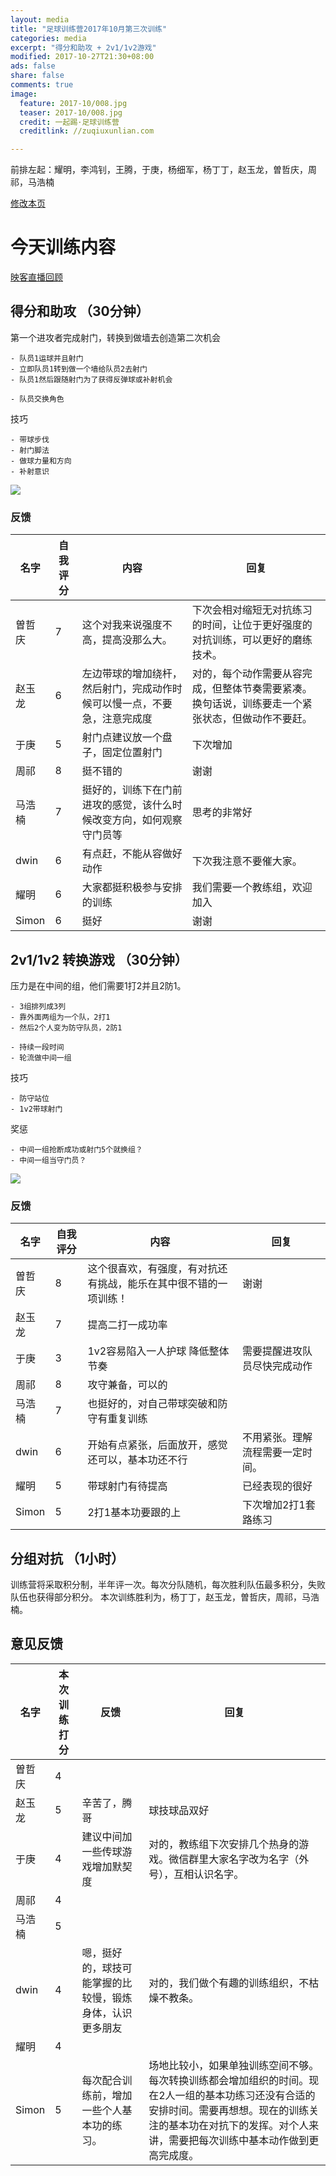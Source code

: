 ```yaml
---
layout: media
title: "足球训练营2017年10月第三次训练"
categories: media
excerpt: "得分和助攻 + 2v1/1v2游戏"
modified: 2017-10-27T21:30+08:00
ads: false
share: false
comments: true
image:
  feature: 2017-10/008.jpg
  teaser: 2017-10/008.jpg
  credit: 一起踢·足球训练营
  creditlink: //zuqiuxunlian.com

---
```

前排左起：耀明，李鸿钊，王腾，于庚，杨细军，杨丁丁，赵玉龙，曽哲庆，周祁，马浩楠


<a href="https://github.com/zuqiuxunlian/zuqiuxunlian/edit/gh-pages/_posts/media/2017-10-27-training-20171027.md" class="btn-info">修改本页</a>

# 今天训练内容
<a href="https://mlive7.inke.cn/share/live.html?uid=56096085&liveid=1509107156769945&ctime=1509107156&share_uid=56096085&share_time=1509117863&share_from=" class="btn-info">映客直播回顾</a>

## 得分和助攻 （30分钟）

第一个进攻者完成射门，转换到做墙去创造第二次机会

	- 队员1运球并且射门
	- 立即队员1转到做一个墙给队员2去射门
	- 队员1然后跟随射门为了获得反弹球或补射机会

	- 队员交换角色

技巧

	- 带球步伐
	- 射门脚法
	- 做球力量和方向
    - 补射意识

![]({{site.url}}/images/2017-10/006.jpg)

### 反馈

名字|自我评分|内容|回复
---|---|---|---
曽哲庆|7|这个对我来说强度不高，提高没那么大。|下次会相对缩短无对抗练习的时间，让位于更好强度的对抗训练，可以更好的磨练技术。
赵玉龙|6|左边带球的增加绕杆，然后射门，完成动作时候可以慢一点，不要急，注意完成度|对的，每个动作需要从容完成，但整体节奏需要紧凑。换句话说，训练要走一个紧张状态，但做动作不要赶。
于庚|5|射门点建议放一个盘子，固定位置射门| 下次增加
周祁|8|挺不错的|谢谢
马浩楠|7|挺好的，训练下在门前进攻的感觉，该什么时候改变方向，如何观察守门员等|思考的非常好
dwin|6|有点赶，不能从容做好动作| 下次我注意不要催大家。
耀明|6|大家都挺积极参与安排的训练|我们需要一个教练组，欢迎加入
Simon|6|挺好|谢谢

## 2v1/1v2 转换游戏 （30分钟）
压力是在中间的组，他们需要1打2并且2防1。

	- 3组排列成3列
	- 靠外面两组为一个队，2打1
	- 然后2个人变为防守队员，2防1

	- 持续一段时间
	- 轮流做中间一组

技巧

	- 防守站位
	- 1v2带球射门

奖惩

	- 中间一组抢断成功或射门5个就换组？
    - 中间一组当守门员？

![]({{site.url}}/images/2017-10/007.jpg)

### 反馈

名字|自我评分|内容|回复
---|---|---|---
曽哲庆|8|这个很喜欢，有强度，有对抗还有挑战，能乐在其中很不错的一项训练！|谢谢
赵玉龙|7|提高二打一成功率|
于庚|3|1v2容易陷入一人护球 降低整体节奏|需要提醒进攻队员尽快完成动作
周祁|8|攻守兼备，可以的|
马浩楠|7|也挺好的，对自己带球突破和防守有重复训练|
dwin|6|开始有点紧张，后面放开，感觉还可以，基本功还不行|不用紧张。理解流程需要一定时间。
耀明|5|带球射门有待提高|已经表现的很好
Simon|5|2打1基本功要跟的上|下次增加2打1套路练习

## 分组对抗 （1小时）
训练营将采取积分制，半年评一次。每次分队随机，每次胜利队伍最多积分，失败队伍也获得部分积分。
本次训练胜利为，杨丁丁，赵玉龙，曽哲庆，周祁，马浩楠。

## 意见反馈

名字|本次训练打分|反馈|回复|
---|---|---|---
曽哲庆|4||
赵玉龙|5|辛苦了，腾哥|球技球品双好
于庚|4|建议中间加一些传球游戏增加默契度|对的，教练组下次安排几个热身的游戏。微信群里大家名字改为名字（外号），互相认识名字。
周祁|4||
马浩楠|5||
dwin|4|嗯，挺好的，球技可能掌握的比较慢，锻炼身体，认识更多朋友|对的，我们做个有趣的训练组织，不枯燥不教条。
耀明|4||
Simon|5|每次配合训练前，增加一些个人基本功的练习。|场地比较小，如果单独训练空间不够。每次转换训练都会增加组织的时间。现在2人一组的基本功练习还没有合适的安排时间。需要再想想。现在的训练关注的基本功在对抗下的发挥。对个人来讲，需要把每次训练中基本动作做到更高完成度。
